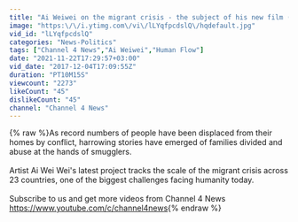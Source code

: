 ```yaml
---
title: "Ai Weiwei on the migrant crisis - the subject of his new film (Extended interview)"
image: "https:\/\/i.ytimg.com\/vi\/lLYqfpcdslQ\/hqdefault.jpg"
vid_id: "lLYqfpcdslQ"
categories: "News-Politics"
tags: ["Channel 4 News","Ai Weiwei","Human Flow"]
date: "2021-11-22T17:29:57+03:00"
vid_date: "2017-12-04T17:09:55Z"
duration: "PT10M15S"
viewcount: "2273"
likeCount: "45"
dislikeCount: "45"
channel: "Channel 4 News"
---
```

{% raw %}As record numbers of people have been displaced from their homes by conflict, harrowing stories have emerged of families divided and abuse at the hands of smugglers.<br /><br />Artist Ai Wei Wei's latest project tracks the scale of the migrant crisis across 23 countries, one of the biggest challenges facing humanity today.<br /><br />Subscribe to us and get more videos  from Channel 4 News<br /><a rel="nofollow" target="blank" href="https://www.youtube.com/c/channel4news">https://www.youtube.com/c/channel4news</a>{% endraw %}
